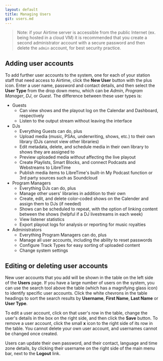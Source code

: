 ```yaml
---
layout: default
title: Managing Users
git: users.md
---
```


> Note: if your Airtime server is accessible from the public Internet (ex. being hosted in a cloud VM)
it is recommended that you create a second administrator account with a secure password and then
delete the `admin` account, for best security practice.

## Adding user accounts

To add further user accounts to the system, one for each of your station staff that need access to Airtime, click the **New User** button with the plus icon. Enter a user name, password and contact details, and then select the **User Type** from the drop down menu, which can be *Admin*, *Program Manager*, *DJ*, or *Guest*. The difference between these user types is:

* Guests
  - Can view shows and the playout log on the Calendar and Dashboard, respectively
  - Listen to the output stream without leaving the interface
* DJs
  - Everything Guests can do, plus
  - Upload media (music, PSAs, underwriting, shows, etc.) to their own library (DJs cannot view other libraries)
  - Edit metadata, delete, and schedule media in their own library to shows they are assigned to
  - Preview uploaded media _without_ affecting the live playout
  - Create Playlists, Smart Blocks, and connect Podcasts and Webstreams to LibreTime
  - Publish media items to LibreTime's built-in My Podcast function or 3rd party sources such as Soundcloud
* Program Managers
  - Everything DJs can do, plus
  - Manage other users' libraries in addition to their own
  - Create, edit, and delete color-coded shows on the Calender and assign them to DJs (if needed)
  - Shows can be scheduled to repeat, with the option of linking content between the shows (helpful if a DJ livestreams in each week)
  - View listener statistics
  - Export playout logs for analysis or reporting for music royalties
* Administrators
  - Everything Program Managers can do, plus
  - Manage all user accounts, including the ability to reset passwords
  - Configure Track Types for easy sorting of uploaded content
  - Change system settings

## Editing or deleting user accounts

New user accounts that you add will be shown in the table on the left side of the **Users** page. If you have a
large number of users on the system, you can use the search tool above the table (which has a magnifying glass icon)
to identify specific user accounts. Click the white chevrons in the table headings to sort the search results
by **Username**, **First Name**, **Last Name** or **User Type**.

To edit a user account, click on that user's row in the table, change the user's details in the box on the
right side, and then click the **Save** button. To remove a user account, click the small **x** icon to the right
side of its row in the table. You cannot delete your own user account, and usernames cannot be changed once created.

Users can update their own password, and their contact, language and time zone details, by clicking their username on the
right side of the main menu bar, next to the **Logout** link.

